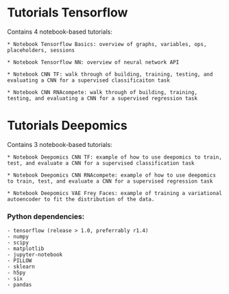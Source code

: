 # Tutorials Tensorflow

Contains 4 notebook-based tutorials:

	* Notebook Tensorflow Basics: overview of graphs, variables, ops, placeholders, sessions

	* Notebook Tensorflow NN: overview of neural network API

	* Notebook CNN TF: walk through of building, training, testing, and evaluating a CNN for a supervised classificaiton task

	* Notebook CNN RNAcompete: walk through of building, training, testing, and evaluating a CNN for a supervised regression task


# Tutorials Deepomics

Contains 3 notebook-based tutorials:

	* Notebook Deepomics CNN TF: example of how to use deepomics to train, test, and evaluate a CNN for a supervised classification task

	* Notebook Deepomics CNN RNAcompete: example of how to use deepomics to train, test, and evaluate a CNN for a supervised regression task

	* Notebook Deepomics VAE Frey Faces: example of training a variational autoencoder to fit the distribution of the data.  


### Python dependencies:
	- tensorflow (release > 1.0, preferrably r1.4)
	- numpy
	- scipy
	- matplotlib
	- jupyter-notebook
	- PILLOW
	- sklearn
	- h5py
	- six
	- pandas  
